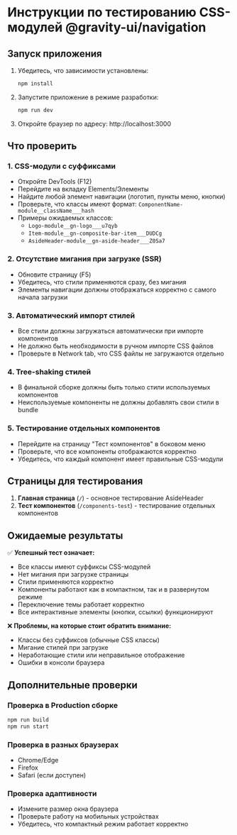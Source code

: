 # Инструкции по тестированию CSS-модулей @gravity-ui/navigation

## Запуск приложения

1. Убедитесь, что зависимости установлены:

   ```bash
   npm install
   ```

2. Запустите приложение в режиме разработки:

   ```bash
   npm run dev
   ```

3. Откройте браузер по адресу: http://localhost:3000

## Что проверить

### 1. CSS-модули с суффиксами

- Откройте DevTools (F12)
- Перейдите на вкладку Elements/Элементы
- Найдите любой элемент навигации (логотип, пункты меню, кнопки)
- Проверьте, что классы имеют формат: `ComponentName-module__className___hash`
- Примеры ожидаемых классов:
  - `Logo-module__gn-logo___u7qyb`
  - `Item-module__gn-composite-bar-item___DUDCg`
  - `AsideHeader-module__gn-aside-header___Z0Sa7`

### 2. Отсутствие мигания при загрузке (SSR)

- Обновите страницу (F5)
- Убедитесь, что стили применяются сразу, без мигания
- Элементы навигации должны отображаться корректно с самого начала загрузки

### 3. Автоматический импорт стилей

- Все стили должны загружаться автоматически при импорте компонентов
- Не должно быть необходимости в ручном импорте CSS файлов
- Проверьте в Network tab, что CSS файлы не загружаются отдельно

### 4. Tree-shaking стилей

- В финальной сборке должны быть только стили используемых компонентов
- Неиспользуемые компоненты не должны добавлять свои стили в bundle

### 5. Тестирование отдельных компонентов

- Перейдите на страницу "Тест компонентов" в боковом меню
- Проверьте, что все компоненты отображаются корректно
- Убедитесь, что каждый компонент имеет правильные CSS-модули

## Страницы для тестирования

1. **Главная страница** (`/`) - основное тестирование AsideHeader
2. **Тест компонентов** (`/components-test`) - тестирование отдельных компонентов

## Ожидаемые результаты

✅ **Успешный тест означает:**

- Все классы имеют суффиксы CSS-модулей
- Нет мигания при загрузке страницы
- Стили применяются корректно
- Компоненты работают как в компактном, так и в развернутом режиме
- Переключение темы работает корректно
- Все интерактивные элементы (кнопки, ссылки) функционируют

❌ **Проблемы, на которые стоит обратить внимание:**

- Классы без суффиксов (обычные CSS классы)
- Мигание стилей при загрузке
- Неработающие стили или неправильное отображение
- Ошибки в консоли браузера

## Дополнительные проверки

### Проверка в Production сборке

```bash
npm run build
npm run start
```

### Проверка в разных браузерах

- Chrome/Edge
- Firefox
- Safari (если доступен)

### Проверка адаптивности

- Измените размер окна браузера
- Проверьте работу на мобильных устройствах
- Убедитесь, что компактный режим работает корректно
